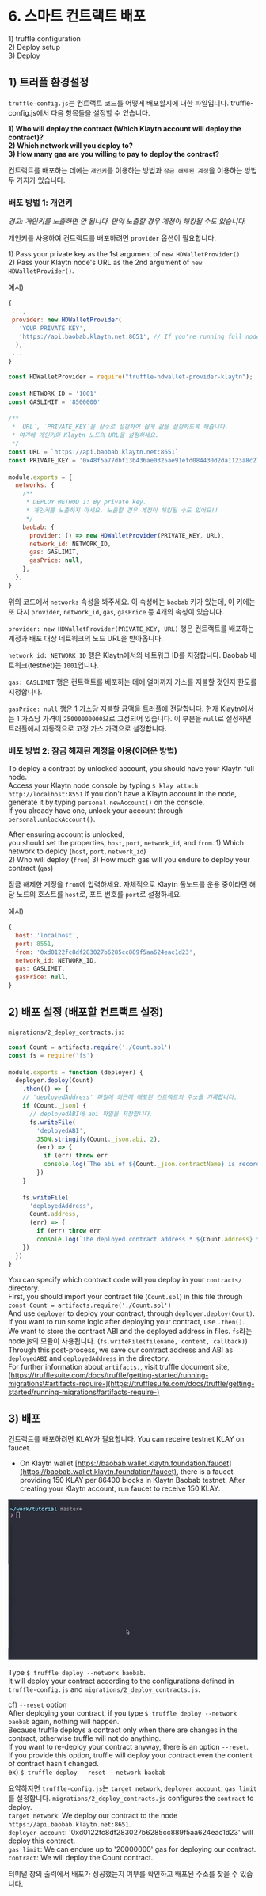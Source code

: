# 6. 스마트 컨트랙트 배포 <a id="6-deploy-contract"></a>

1\) truffle configuration  
2\) Deploy setup  
3\) Deploy

## 1\) 트러플 환경설정 <a id="1-truffle-configuration"></a>

`truffle-config.js`는 컨트랙트 코드를 어떻게 배포할지에 대한 파일입니다. truffle-config.js에서 다음 항목들을 설정할 수 있습니다.

**1\) Who will deploy the contract \(Which Klaytn account will deploy the contract\)?  
2\) Which network will you deploy to?  
3\) How many gas are you willing to pay to deploy the contract?**

컨트랙트를 배포하는 데에는 `개인키`를 이용하는 방법과 `잠금 해제된 계정`을 이용하는 방법 두 가지가 있습니다.

### 배포 방법 1: 개인키 <a id="deploy-method-1-by-private-key"></a>

_경고: 개인키를 노출하면 안 됩니다. 만약 노출할 경우 계정이 해킹될 수도 있습니다._

개인키를 사용하여 컨트랙트를 배포하려면 `provider` 옵션이 필요합니다.

1\) Pass your private key as the 1st argument of `new HDWalletProvider()`.  
2\) Pass your Klaytn node's URL as the 2nd argument of `new HDWalletProvider()`.

예시\)

```javascript
{
 ...,
 provider: new HDWalletProvider(
   'YOUR PRIVATE KEY',
   'https://api.baobab.klaytn.net:8651', // If you're running full node you can set your node's rpc url.
  ),
 ...
}
```

```javascript
const HDWalletProvider = require("truffle-hdwallet-provider-klaytn");

const NETWORK_ID = '1001'
const GASLIMIT = '8500000'

/**
 * `URL`, `PRIVATE_KEY`을 상수로 설정하여 쉽게 값을 설정하도록 해줍니다.
 * 여기에 개인키와 Klaytn 노드의 URL을 설정하세요.
 */
const URL = `https://api.baobab.klaytn.net:8651`
const PRIVATE_KEY = '0x48f5a77dbf13b436ae0325ae91efd084430d2da1123a8c273d7df5009248f90c'

module.exports = {
  networks: {
    /**
     * DEPLOY METHOD 1: By private key.
     * 개인키를 노출하지 마세요. 노출할 경우 계정이 해킹될 수도 있어요!!
     */
    baobab: {
      provider: () => new HDWalletProvider(PRIVATE_KEY, URL),
      network_id: NETWORK_ID,
      gas: GASLIMIT,
      gasPrice: null,
    },
  },
}
```

위의 코드에서 `networks` 속성을 봐주세요. 이 속성에는 `baobab` 키가 있는데, 이 키에는 또 다시 `provider`, `network_id`, `gas`, `gasPrice` 등 4개의 속성이 있습니다.

`provider: new HDWalletProvider(PRIVATE_KEY, URL)` 행은 컨트랙트를 배포하는 계정과 배포 대상 네트워크의 노드 URL을 받아옵니다.

`network_id: NETWORK_ID` 행은 Klaytn에서의 네트워크 ID를 지정합니다. Baobab 네트워크\(testnet\)는 `1001`입니다.

`gas: GASLIMIT` 행은 컨트랙트를 배포하는 데에 얼마까지 가스를 지불할 것인지 한도를 지정합니다.

`gasPrice: null` 행은 1 가스당 지불할 금액을 트러플에 전달합니다. 현재 Klaytn에서는 1 가스당 가격이 `25000000000`으로 고정되어 있습니다. 이 부분을 `null`로 설정하면 트러플에서 자동적으로 고정 가스 가격으로 설정합니다.

### 베포 방법 2: 잠금 해제된 계정을 이용\(어려운 방법\) <a id="deploy-method-2-by-unlocked-account-difficult"></a>

To deploy a contract by unlocked account, you should have your Klaytn full node.  
Access your Klaytn node console by typing `$ klay attach http://localhost:8551` If you don't have a Klaytn account in the node, generate it by typing `personal.newAccount()` on the console.  
If you already have one, unlock your account through `personal.unlockAccount()`.

After ensuring account is unlocked,  
you should set the properties, `host`, `port`, `network_id`, and `from`. 1\) Which network to deploy \(`host`, `port`, `network_id`\)  
2\) Who will deploy \(`from`\) 3\) How much gas will you endure to deploy your contract \(`gas`\)

잠금 해제한 계정을 `from`에 입력하세요. 자체적으로 Klaytn 풀노드를 운용 중이라면 해당 노드의 호스트를 `host`로, 포트 번호를 `port`로 설정하세요.

예시\)

```javascript
{
  host: 'localhost',
  port: 8551,
  from: '0xd0122fc8df283027b6285cc889f5aa624eac1d23',
  network_id: NETWORK_ID,
  gas: GASLIMIT,
  gasPrice: null,
}
```

## 2\) 배포 설정 \(배포할 컨트랙트 설정\)<a id="2-deploy-setup-which-contract-do-you-want-to-deploy"></a>

`migrations/2_deploy_contracts.js`:

```javascript
const Count = artifacts.require('./Count.sol')
const fs = require('fs')

module.exports = function (deployer) {
  deployer.deploy(Count)
    .then(() => {
    // 'deployedAddress' 파일에 최근에 배포된 컨트랙트의 주소를 기록합니다.
    if (Count._json) {
      // deployedABI에 abi 파일을 저장합니다.
      fs.writeFile(
        'deployedABI',
        JSON.stringify(Count._json.abi, 2),
        (err) => {
          if (err) throw err
          console.log(`The abi of ${Count._json.contractName} is recorded on deployedABI file`)
        })
    }

    fs.writeFile(
      'deployedAddress',
      Count.address,
      (err) => {
        if (err) throw err
        console.log(`The deployed contract address * ${Count.address} * is recorded on deployedAddress file`)
    })
  })
}
```

You can specify which contract code will you deploy in your `contracts/` directory.  
First, you should import your contract file \(`Count.sol`\) in this file through `const Count = artifacts.require('./Count.sol')`  
And use `deployer` to deploy your contract, through `deployer.deploy(Count)`.  
If you want to run some logic after deploying your contract, use `.then()`.  
We want to store the contract ABI and the deployed address in files. `fs`라는 node.js의 모듈이 사용됩니다. \(`fs.writeFile(filename, content, callback)`\)  
Through this post-process, we save our contract address and ABI as `deployedABI` and `deployedAddress` in the directory.  
For further information about `artifacts.`, visit truffle document site, [https://trufflesuite.com/docs/truffle/getting-started/running-migrations\#artifacts-require-](https://trufflesuite.com/docs/truffle/getting-started/running-migrations#artifacts-require-)

## 3\) 배포 <a id="3-deploy"></a>

컨트랙트를 배포하려면 KLAY가 필요합니다. You can receive testnet KLAY on faucet.

* On Klaytn wallet [https://baobab.wallet.klaytn.foundation/faucet](https://baobab.wallet.klaytn.foundation/faucet), there is a faucet providing 150 KLAY per 86400 blocks in Klaytn Baobab testnet. After creating your Klaytn account, run faucet to receive 150 KLAY.

![배포](images/tutorial-3deploy.gif)

Type `$ truffle deploy --network baobab`.  
It will deploy your contract according to the configurations defined in `truffle-config.js` and `migrations/2_deploy_contracts.js`.

cf\) `--reset` option  
After deploying your contract, if you type `$ truffle deploy --network baobab` again, nothing will happen.  
Because truffle deploys a contract only when there are changes in the contract, otherwise truffle will not do anything.  
If you want to re-deploy your contract anyway, there is an option `--reset`.  
If you provide this option, truffle will deploy your contract even the content of contract hasn't changed.  
ex\) `$ truffle deploy --reset --network baobab`

요약하자면 `truffle-config.js`는 `target network`, `deployer account`, `gas limit`를 설정합니다. `migrations/2_deploy_contracts.js` configures the `contract` to deploy.  
`target network`: We deploy our contract to the node `https://api.baobab.klaytn.net:8651`.  
`deployer account`: '0xd0122fc8df283027b6285cc889f5aa624eac1d23' will deploy this contract.  
`gas limit`: We can endure up to '20000000' gas for deploying our contract.  
`contract`: We will deploy the Count contract.

터미널 창의 출력에서 배포가 성공했는지 여부를 확인하고 배포된 주소를 찾을 수 있습니다.

